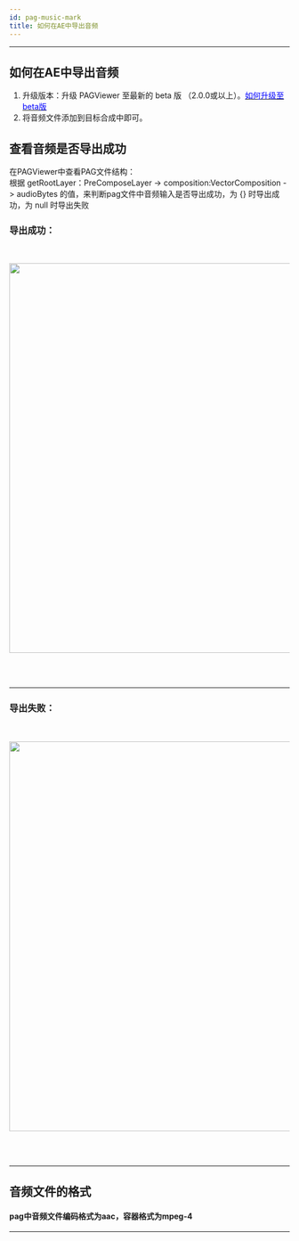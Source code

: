 ```yaml
---
id: pag-music-mark
title: 如何在AE中导出音频
---
```

---
## 如何在AE中导出音频
1. 升级版本：升级 PAGViewer 至最新的 beta 版 （2.0.0或以上）。[<font color=blue>如何升级至beta版</font>](/docs/beta.html) <br/>
2. 将音频文件添加到目标合成中即可。

## 查看音频是否导出成功
在PAGViewer中查看PAG文件结构：</br>
根据 getRootLayer：PreComposeLayer -> composition:VectorComposition -> audioBytes 的值，来判断pag文件中音频输入是否导出成功，为 {} 时导出成功，为 null 时导出失败


### 导出成功：
<img 
  src='https://pagio-1251316161.cos.ap-nanjing.myqcloud.com/img/docs/export_music_success.png' 
  style='width: 700px; margin: 32px 0 48px 0' 
/>

---

### 导出失败：
<img 
  src='https://pagio-1251316161.cos.ap-nanjing.myqcloud.com/img/docs/export_music_failed.png' 
  style='width: 700px; margin: 32px 0 48px 0' 
/>

---

## 音频文件的格式

#### pag中音频文件编码格式为aac，容器格式为mpeg-4

---